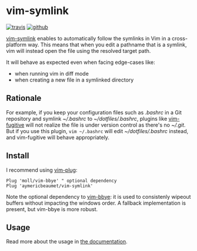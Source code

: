 # vim-symlink

[![travis](https://img.shields.io/travis/aymericbeaumet/vim-symlink?style=flat-square&logo=travis)](https://travis-ci.org/aymericbeaumet/vim-symlink)
[![github](https://img.shields.io/github/issues/aymericbeaumet/vim-symlink?style=flat-square&logo=github)](https://github.com/aymericbeaumet/vim-symlink/issues)

[vim-symlink](https://github.com/aymericbeaumet/vim-symlink) enables to
automatically follow the symlinks in Vim in a cross-platform way. This means
that when you edit a pathname that is a symlink, vim will instead open the
file using the resolved target path.

It will behave as expected even when facing edge-cases like:

- when running vim in diff mode
- when creating a new file in a symlinked directory

## Rationale

For example, if you keep your configuration files such as _.bashrc_ in a Git
repository and symlink _~/.bashrc_ to _~/dotfiles/.bashrc_, plugins like
[vim-fugitive](https://github.com/tpope/vim-fugitive) will not realize the
file is under version control as there's no _~/.git_. But if you use this
plugin, `vim ~/.bashrc` will edit _~/dotfiles/.bashrc_ instead, and
vim-fugitive will behave appropriately.

## Install

I recommend using [vim-plug](https://github.com/junegunn/vim-plug):

```vim
Plug 'moll/vim-bbye' " optional dependency
Plug 'aymericbeaumet/vim-symlink'
```

Note the optional dependency to [vim-bbye](https://github.com/moll/vim-bbye):
it is used to consistenly wipeout buffers without impacting the windows
order. A fallback implementation is present, but vim-bbye is more robust.

## Usage

Read more about the usage in [the documentation](./doc/symlink.txt).
